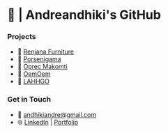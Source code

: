 # 👋 | Andreandhiki's GitHub

### Projects
- 📌 [Renjana Furniture](https://renjanafurniture.com)
- 📌 [Porsenigama](https://ukm.ugm.ac.id/2024/porsenigama)
- 📌 [Oprec Makomti](https://oprec.makomti.web.id)
- 📌 [OemOem](#)
- 📌 [LAHHGO](#)

### Get in Touch
- 📧 [andhikiandre@gmail.com](mailto:andhikiandre@gmail.com)  
- 🌐 [LinkedIn](https://linkedin.com/andreandhiki) | [Portfolio](https://andreandhiki.vercel.app)
